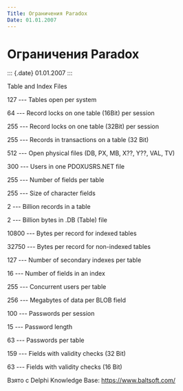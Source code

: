 ```yaml
---
Title: Ограничения Paradox
Date: 01.01.2007
---
```



Ограничения Paradox
===================

::: {.date}
01.01.2007
:::

Table and Index Files

127 --- Tables open per system

64 --- Record locks on one table (16Bit) per session

255 --- Record locks on one table (32Bit) per session

255 --- Records in transactions on a table (32 Bit)

512 --- Open physical files (DB, PX, MB, X??, Y??, VAL, TV)

300 --- Users in one PDOXUSRS.NET file

255 --- Number of fields per table

255 --- Size of character fields

2 --- Billion records in a table

2 --- Billion bytes in .DB (Table) file

10800 --- Bytes per record for indexed tables

32750 --- Bytes per record for non-indexed tables

127 --- Number of secondary indexes per table

16 --- Number of fields in an index

255 --- Concurrent users per table

256 --- Megabytes of data per BLOB field

100 --- Passwords per session

15 --- Password length

63 --- Passwords per table

159 --- Fields with validity checks (32 Bit)

63 --- Fields with validity checks (16 Bit)

Взято с Delphi Knowledge Base: <https://www.baltsoft.com/>

